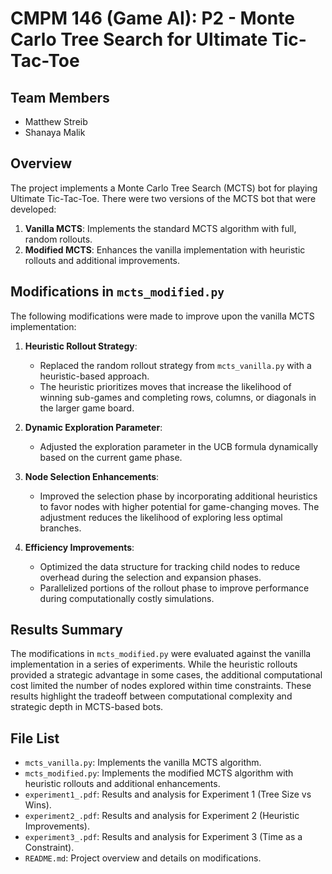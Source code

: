 # CMPM 146 (Game AI): P2 - Monte Carlo Tree Search for Ultimate Tic-Tac-Toe

## Team Members
- Matthew Streib
- Shanaya Malik

## Overview
The project implements a Monte Carlo Tree Search (MCTS) bot for playing Ultimate Tic-Tac-Toe. There were two versions of the MCTS bot that were developed:
1. **Vanilla MCTS**: Implements the standard MCTS algorithm with full, random rollouts.
2. **Modified MCTS**: Enhances the vanilla implementation with heuristic rollouts and additional improvements.

## Modifications in `mcts_modified.py`
The following modifications were made to improve upon the vanilla MCTS implementation:

1. **Heuristic Rollout Strategy**:
   - Replaced the random rollout strategy from `mcts_vanilla.py` with a heuristic-based approach.
   - The heuristic prioritizes moves that increase the likelihood of winning sub-games and completing rows, columns, or diagonals in the larger game board. 

2. **Dynamic Exploration Parameter**:
   - Adjusted the exploration parameter in the UCB formula dynamically based on the current game phase. 

3. **Node Selection Enhancements**:
   - Improved the selection phase by incorporating additional heuristics to favor nodes with higher potential for game-changing moves. The adjustment reduces the likelihood of exploring less optimal branches.

4. **Efficiency Improvements**:
   - Optimized the data structure for tracking child nodes to reduce overhead during the selection and expansion phases.
   - Parallelized portions of the rollout phase to improve performance during computationally costly simulations.

## Results Summary
The modifications in `mcts_modified.py` were evaluated against the vanilla implementation in a series of experiments. While the heuristic rollouts provided a strategic advantage in some cases, the additional computational cost limited the number of nodes explored within time constraints. These results highlight the tradeoff between computational complexity and strategic depth in MCTS-based bots.

## File List
- `mcts_vanilla.py`: Implements the vanilla MCTS algorithm.
- `mcts_modified.py`: Implements the modified MCTS algorithm with heuristic rollouts and additional enhancements.
- `experiment1_.pdf`: Results and analysis for Experiment 1 (Tree Size vs Wins).
- `experiment2_.pdf`: Results and analysis for Experiment 2 (Heuristic Improvements).
- `experiment3_.pdf`: Results and analysis for Experiment 3 (Time as a Constraint).
- `README.md`: Project overview and details on modifications.

